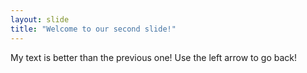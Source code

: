 ```yaml
---
layout: slide
title: "Welcome to our second slide!"
---
```

My text is better than the previous one!
Use the left arrow to go back!
